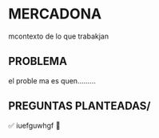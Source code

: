 # MERCADONA
mcontexto de lo que trabakjan

## PROBLEMA
el proble ma es quen.........



## PREGUNTAS PLANTEADAS/

✅ iuefguwhgf
🔸
